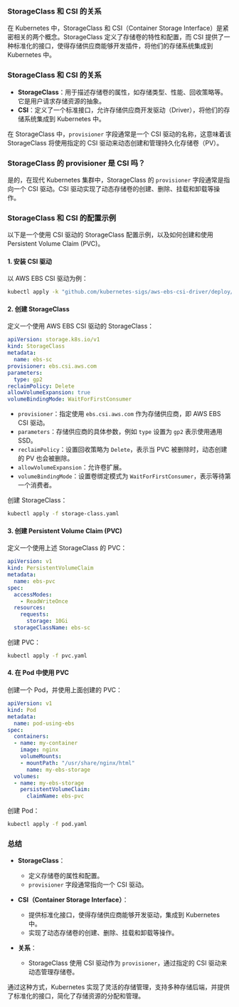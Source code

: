 ### StorageClass 和 CSI 的关系

在 Kubernetes 中，StorageClass 和 CSI（Container Storage Interface）是紧密相关的两个概念。StorageClass 定义了存储卷的特性和配置，而 CSI 提供了一种标准化的接口，使得存储供应商能够开发插件，将他们的存储系统集成到 Kubernetes 中。

### StorageClass 和 CSI 的关系

- **StorageClass**：用于描述存储卷的属性，如存储类型、性能、回收策略等。它是用户请求存储资源的抽象。
- **CSI**：定义了一个标准接口，允许存储供应商开发驱动（Driver），将他们的存储系统集成到 Kubernetes 中。

在 StorageClass 中，`provisioner` 字段通常是一个 CSI 驱动的名称，这意味着该 StorageClass 将使用指定的 CSI 驱动来动态创建和管理持久化存储卷（PV）。

### StorageClass 的 provisioner 是 CSI 吗？

是的，在现代 Kubernetes 集群中，StorageClass 的 `provisioner` 字段通常是指向一个 CSI 驱动。CSI 驱动实现了动态存储卷的创建、删除、挂载和卸载等操作。

### StorageClass 和 CSI 的配置示例

以下是一个使用 CSI 驱动的 StorageClass 配置示例，以及如何创建和使用 Persistent Volume Claim (PVC)。

#### 1. 安装 CSI 驱动

以 AWS EBS CSI 驱动为例：

```bash
kubectl apply -k "github.com/kubernetes-sigs/aws-ebs-csi-driver/deploy/kubernetes/overlays/stable/ecr/?ref=master"
```

#### 2. 创建 StorageClass

定义一个使用 AWS EBS CSI 驱动的 StorageClass：

```yaml
apiVersion: storage.k8s.io/v1
kind: StorageClass
metadata:
  name: ebs-sc
provisioner: ebs.csi.aws.com
parameters:
  type: gp2
reclaimPolicy: Delete
allowVolumeExpansion: true
volumeBindingMode: WaitForFirstConsumer
```

- `provisioner`：指定使用 `ebs.csi.aws.com` 作为存储供应商，即 AWS EBS CSI 驱动。
- `parameters`：存储供应商的具体参数，例如 `type` 设置为 `gp2` 表示使用通用 SSD。
- `reclaimPolicy`：设置回收策略为 `Delete`，表示当 PVC 被删除时，动态创建的 PV 也会被删除。
- `allowVolumeExpansion`：允许卷扩展。
- `volumeBindingMode`：设置卷绑定模式为 `WaitForFirstConsumer`，表示等待第一个消费者。

创建 StorageClass：

```bash
kubectl apply -f storage-class.yaml
```

#### 3. 创建 Persistent Volume Claim (PVC)

定义一个使用上述 StorageClass 的 PVC：

```yaml
apiVersion: v1
kind: PersistentVolumeClaim
metadata:
  name: ebs-pvc
spec:
  accessModes:
    - ReadWriteOnce
  resources:
    requests:
      storage: 10Gi
  storageClassName: ebs-sc
```

创建 PVC：

```bash
kubectl apply -f pvc.yaml
```

#### 4. 在 Pod 中使用 PVC

创建一个 Pod，并使用上面创建的 PVC：

```yaml
apiVersion: v1
kind: Pod
metadata:
  name: pod-using-ebs
spec:
  containers:
  - name: my-container
    image: nginx
    volumeMounts:
    - mountPath: "/usr/share/nginx/html"
      name: my-ebs-storage
  volumes:
  - name: my-ebs-storage
    persistentVolumeClaim:
      claimName: ebs-pvc
```

创建 Pod：

```bash
kubectl apply -f pod.yaml
```

### 总结

- **StorageClass**：
  - 定义存储卷的属性和配置。
  - `provisioner` 字段通常指向一个 CSI 驱动。

- **CSI（Container Storage Interface）**：
  - 提供标准化接口，使得存储供应商能够开发驱动，集成到 Kubernetes 中。
  - 实现了动态存储卷的创建、删除、挂载和卸载等操作。

- **关系**：
  - StorageClass 使用 CSI 驱动作为 `provisioner`，通过指定的 CSI 驱动来动态管理存储卷。

通过这种方式，Kubernetes 实现了灵活的存储管理，支持多种存储后端，并提供了标准化的接口，简化了存储资源的分配和管理。